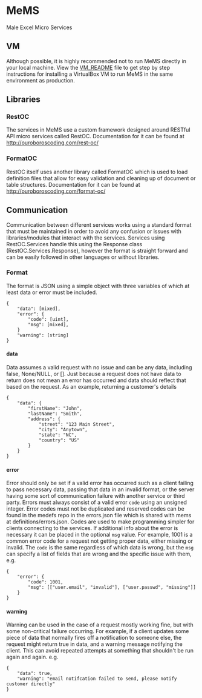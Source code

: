# MeMS
Male Excel Micro Services

## VM
Although possible, it is highly recommended not to run MeMS directly in your local machine. View the [VM_README](VM_README.md) file to get step by step instructions for installing a VirtualBox VM to run MeMS in the same environment as production.

## Libraries

### RestOC
The services in MeMS use a custom framework designed around RESTful API micro services called RestOC. Documentation for it can be found at http://ouroboroscoding.com/rest-oc/

### FormatOC
RestOC itself uses another library called FormatOC which is used to load definition files that allow for easy validation and cleaning up of document or table structures. Documentation for it can be found at http://ouroboroscoding.com/format-oc/

## Communication
Communication between different services works using a standard format that must be maintained in order to avoid any confusion or issues with libraries/modules that interact with the services. Services using RestOC.Services handle this using the Response class (RestOC.Services.Response), however the format is straight forward and can be easily followed in other languages or without libraries.

### Format
The format is JSON using a simple object with three variables of which at least data or error must be included.

    {
        "data": [mixed],
        "error": {
            "code": [uint],
            "msg": [mixed],
        }
        "warning": [string]
    }

#### data
Data assumes a valid request with no issue and can be any data, including false, None/NULL, or []. Just because a request does not have data to return does not mean an error has occurred and data should reflect that based on the request. As an example, returning a customer's details

    {
        "data": {
            "firstName": "John",
            "lastName": "Smith",
            "address": {
                "street": "123 Main Street",
                "city": "Anytown",
                "state": "NC",
                "country": "US"
            }
        }
    }

#### error
Error should only be set if a valid error has occurred such as a client failing to pass necessary data, passing that data in an invalid format, or the server having some sort of communication failure with another service or third party. Errors must always consist of a valid error `code` using an unsigned integer. Error codes must not be duplicated and reserved codes can be found in the medefs repo in the errors.json file which is shared with mems at definitions/errors.json.
Codes are used to make programming simpler for clients connecting to the services. If additional info about the error is necessary it can be placed in the optional `msg` value. For example, 1001 is a common error code for a request not getting proper data, either missing or invalid. The `code` is the same regardless of which data is wrong, but the `msg` can specify a list of fields that are wrong and the specific issue with them, e.g.

    {
        "error": {
            "code": 1001,
            "msg": [["user.email", "invalid"], ["user.passwd", "missing"]]
        }
    }

#### warning
Warning can be used in the case of a request mostly working fine, but with some non-critical failure occurring. For example, if a client updates some piece of data that normally fires off a notification to someone else, the request might return true in data, and a warning message notifying the client. This can avoid repeated attempts at something that shouldn't be run again and again. e.g.

    {
        "data": true,
        "warning": "email notifcation failed to send, please notify customer directly"
    }

